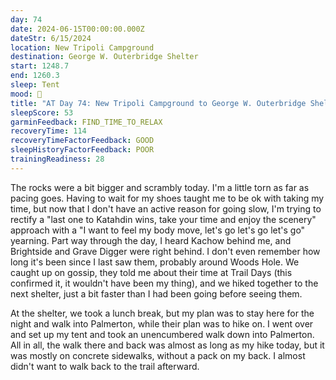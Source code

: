 ```yaml
---
day: 74
date: 2024-06-15T00:00:00.000Z
dateStr: 6/15/2024
location: New Tripoli Campground
destination: George W. Outerbridge Shelter
start: 1248.7
end: 1260.3
sleep: Tent
mood: 🙂
title: "AT Day 74: New Tripoli Campground to George W. Outerbridge Shelter"
sleepScore: 53
garminFeedback: FIND_TIME_TO_RELAX
recoveryTime: 114
recoveryTimeFactorFeedback: GOOD
sleepHistoryFactorFeedback: POOR
trainingReadiness: 28
---
```

The rocks were a bit bigger and scrambly today. I'm a little torn as far as pacing goes. Having to wait for my shoes taught me to be ok with taking my time, but now that I don't have an active reason for going slow, I'm trying to rectify a "last one to Katahdin wins, take your time and enjoy the scenery" approach with a "I want to feel my body move, let's go let's go let's go" yearning. Part way through the day, I heard Kachow behind me, and Brightside and Grave Digger were right behind. I don't even remember how long it's been since I last saw them, probably around Woods Hole. We caught up on gossip, they told me about their time at Trail Days (this confirmed it, it wouldn't have been my thing), and we hiked together to the next shelter, just a bit faster than I had been going before seeing them.

At the shelter, we took a lunch break, but my plan was to stay here for the night and walk into Palmerton, while their plan was to hike on. I went over and set up my tent and took an unencumbered walk down into Palmerton. All in all, the walk there and back was almost as long as my hike today, but it was mostly on concrete sidewalks, without a pack on my back. I almost didn't want to walk back to the trail afterward.
